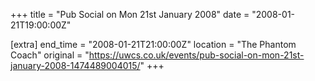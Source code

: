 +++
title = "Pub Social on Mon 21st January 2008"
date = "2008-01-21T19:00:00Z"

[extra]
end_time = "2008-01-21T21:00:00Z"
location = "The Phantom Coach"
original = "https://uwcs.co.uk/events/pub-social-on-mon-21st-january-2008-1474489004015/"
+++



